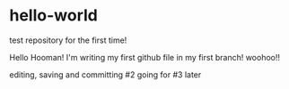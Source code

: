 # hello-world
test repository for the first time!

Hello Hooman! 
I'm writing my first github file in my first branch! 
woohoo!!


editing, saving and committing #2
going for #3 later
